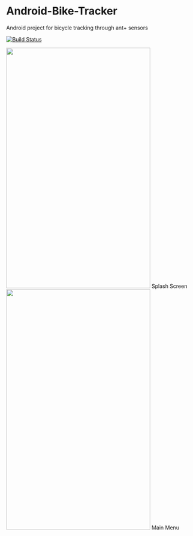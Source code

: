 # Android-Bike-Tracker
Android project for bicycle tracking through ant+ sensors

[![Build Status](https://travis-ci.org/mykevin81/Android-Bike-Tracker.svg?branch=master)](https://travis-ci.org/mykevin81/Android-Bike-Tracker)

<img src="http://i.imgur.com/6y4Viwm.png" width="384" height="640">
Splash Screen

<img src="http://i.imgur.com/JQ5kXGc.jpg" width="384" height="640">
Main Menu
